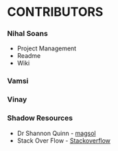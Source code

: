
# CONTRIBUTORS 

### Nihal Soans
 - Project Management
 - Readme
 - Wiki

### Vamsi


### Vinay



### Shadow Resources
- Dr Shannon Quinn - [magsol](https://github.com/magsol)
- Stack Over Flow - [Stackoverflow](https://stackoverflow.com/)
